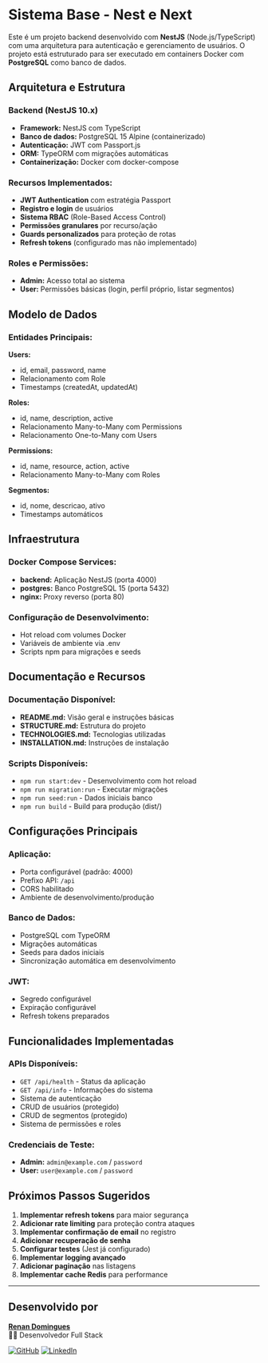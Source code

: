 # Sistema Base - Nest e Next

Este é um projeto backend desenvolvido com **NestJS** (Node.js/TypeScript) com uma arquitetura para autenticação e gerenciamento de usuários. O projeto está estruturado para ser executado em containers Docker com **PostgreSQL** como banco de dados.

## Arquitetura e Estrutura

### Backend (NestJS 10.x)

- **Framework:** NestJS com TypeScript
- **Banco de dados:** PostgreSQL 15 Alpine (containerizado)
- **Autenticação:** JWT com Passport.js
- **ORM:** TypeORM com migrações automáticas
- **Containerização:** Docker com docker-compose

### Recursos Implementados:

- **JWT Authentication** com estratégia Passport
- **Registro e login** de usuários
- **Sistema RBAC** (Role-Based Access Control)
- **Permissões granulares** por recurso/ação
- **Guards personalizados** para proteção de rotas
- **Refresh tokens** (configurado mas não implementado)

### Roles e Permissões:

- **Admin:** Acesso total ao sistema
- **User:** Permissões básicas (login, perfil próprio, listar segmentos)

## Modelo de Dados

### Entidades Principais:

**Users:**

- id, email, password, name
- Relacionamento com Role
- Timestamps (createdAt, updatedAt)

**Roles:**

- id, name, description, active
- Relacionamento Many-to-Many com Permissions
- Relacionamento One-to-Many com Users

**Permissions:**

- id, name, resource, action, active
- Relacionamento Many-to-Many com Roles

**Segmentos:**

- id, nome, descricao, ativo
- Timestamps automáticos

## Infraestrutura

### Docker Compose Services:

- **backend:** Aplicação NestJS (porta 4000)
- **postgres:** Banco PostgreSQL 15 (porta 5432)
- **nginx:** Proxy reverso (porta 80)

### Configuração de Desenvolvimento:

- Hot reload com volumes Docker
- Variáveis de ambiente via .env
- Scripts npm para migrações e seeds

## Documentação e Recursos

### Documentação Disponível:

- **README.md:** Visão geral e instruções básicas
- **STRUCTURE.md:** Estrutura do projeto
- **TECHNOLOGIES.md:** Tecnologias utilizadas
- **INSTALLATION.md:** Instruções de instalação

### Scripts Disponíveis:

- `npm run start:dev` - Desenvolvimento com hot reload
- `npm run migration:run` - Executar migrações
- `npm run seed:run` - Dados iniciais banco
- `npm run build` - Build para produção (dist/)

## Configurações Principais

### Aplicação:

- Porta configurável (padrão: 4000)
- Prefixo API: `/api`
- CORS habilitado
- Ambiente de desenvolvimento/produção

### Banco de Dados:

- PostgreSQL com TypeORM
- Migrações automáticas
- Seeds para dados iniciais
- Sincronização automática em desenvolvimento

### JWT:

- Segredo configurável
- Expiração configurável
- Refresh tokens preparados

## Funcionalidades Implementadas

### APIs Disponíveis:

- `GET /api/health` - Status da aplicação
- `GET /api/info` - Informações do sistema
- Sistema de autenticação
- CRUD de usuários (protegido)
- CRUD de segmentos (protegido)
- Sistema de permissões e roles

### Credenciais de Teste:

- **Admin:** `admin@example.com` / `password`
- **User:** `user@example.com` / `password`

## Próximos Passos Sugeridos

1. **Implementar refresh tokens** para maior segurança
2. **Adicionar rate limiting** para proteção contra ataques
3. **Implementar confirmação de email** no registro
4. **Adicionar recuperação de senha**
5. **Configurar testes** (Jest já configurado)
6. **Implementar logging avançado**
7. **Adicionar paginação** nas listagens
8. **Implementar cache Redis** para performance

---

## Desenvolvido por

[**Renan Domingues**](https://www.linkedin.com/in/renan-domingues-4808b2172/)  
👨‍💻 Desenvolvedor Full Stack

[![GitHub](https://img.shields.io/badge/-Renan%20Domingues-181717?style=flat-square&logo=github&logoColor=white&link=https://github.com/dominguesrenan)](https://github.com/dominguesrenan)
[![LinkedIn](https://img.shields.io/badge/-Renan%20Domingues-blue?style=flat-square&logo=Linkedin&logoColor=white&link=https://www.linkedin.com/in/renan-domingues-4808b2172/)](https://www.linkedin.com/in/renan-domingues-4808b2172/)
